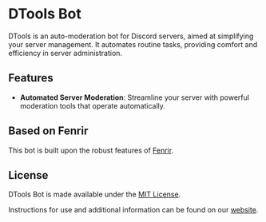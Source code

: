 # DTools Bot

DTools is an auto-moderation bot for Discord servers, aimed at simplifying your server management. It automates routine tasks, providing comfort and efficiency in server administration.

## Features

- **Automated Server Moderation**: Streamline your server with powerful moderation tools that operate automatically.

## Based on Fenrir

This bot is built upon the robust features of [Fenrir](https://github.com/dc-Ragnarok/Fenrir).

## License

DTools Bot is made available under the [MIT License](https://github.com/Naneynonn/dtools-bot/blob/main/LICENSE).

Instructions for use and additional information can be found on our [website](https://discordtools.cc/).
